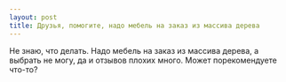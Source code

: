 ```yaml
---
layout: post 
title: Друзья, помогите, надо мебель на заказ из массива дерева 
--- 
```

Не знаю, что делать. Надо мебель на заказ из массива дерева, а выбрать не могу, да и отзывов плохих много. Может порекомендуете что-то?
